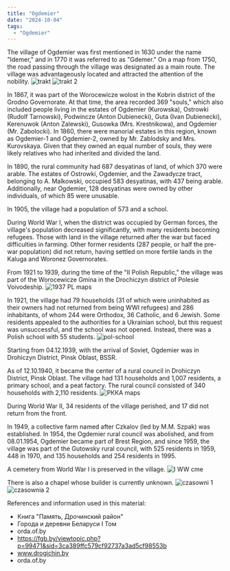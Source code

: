 ```yaml
---
title: "Ogdemier"
date: "2024-10-04"
tags:
  - "Ogdemier"
---
```


The village of Ogdemier was first mentioned in 1630 under the name "Idemer," and in 1770 it was referred to as "Gdemer." On a map from 1750, the road passing through the village was designated as a main route. The village was advantageously located and attracted the attention of the nobility.
![trakt](https://github.com/user-attachments/assets/7abdae18-e4db-4c52-9ea7-0053b63a9b77)
![trakt 2](https://github.com/user-attachments/assets/4dd49dfa-407f-4054-9c7c-ecc0b610781d)

In 1867, it was part of the Worocewicze wolost in the Kobrin district of the Grodno Governorate. At that time, the area recorded 369 "souls," which also included people living in the estates of Ogdemier (Kurowska), Ostrowki (Rudolf Tarnowski), Podwincze (Anton Dubienecki), Guta (Ivan Dubienecki), Kerenuwok (Anton Zalewski), Gusowka (Mrs. Krestnikowa), and Ogdemier (Mr. Zabolocki). In 1860, there were manorial estates in this region, known as Ogdemier-1 and Ogdemier-2, owned by Mr. Zablodsky and Mrs. Kurovskaya. Given that they owned an equal number of souls, they were likely relatives who had inherited and divided the land.

In 1890, the rural community had 687 desyatinas of land, of which 370 were arable. The estates of Ostrowki, Ogdemier, and the Zawadycze tract, belonging to A. Malkowski, occupied 583 desyatinas, with 437 being arable. Additionally, near Ogdemier, 128 desyatinas were owned by other individuals, of which 85 were unusable.

In 1905, the village had a population of 573 and a school.

During World War I, when the district was occupied by German forces, the village's population decreased significantly, with many residents becoming refugees. Those with land in the village returned after the war but faced difficulties in farming. Other former residents (287 people, or half the pre-war population) did not return, having settled on more fertile lands in the Kaluga and Woronez Governorates.

From 1921 to 1939, during the time of the "II Polish Republic," the village was part of the Worocewicze Gmina in the Drochiczyn district of Polesie Voivodeship.
![1937 PL maps](https://github.com/user-attachments/assets/b548de5c-22fa-4256-80f5-4f047556a926)

In 1921, the village had 79 households (31 of which were uninhabited as their owners had not returned from being WWI refugees) and 286 inhabitants, of whom 244 were Orthodox, 36 Catholic, and 6 Jewish. Some residents appealed to the authorities for a Ukrainian school, but this request was unsuccessful, and the school was not opened. Instead, there was a Polish school with 55 students.
![pol-school](https://github.com/user-attachments/assets/03fa046a-5a10-4652-9095-104ae8d86597)

Starting from 04.12.1939, with the arrival of Soviet, Ogdemier was in Drohiczyn District, Pinsk Oblast, BSSR.

As of 12.10.1940, it became the center of a rural council in Drohiczyn District, Pinsk Oblast. The village had 131 households and 1,007 residents, a primary school, and a peat factory. The rural council consisted of 340 households with 2,110 residents.
![РККА maps](https://github.com/user-attachments/assets/775db045-c11e-4fba-9fde-4e02f1bd5617)

During World War II, 34 residents of the village perished, and 17 did not return from the front.

In 1949, a collective farm named after Czkalov (led by M.M. Szpak) was established. In 1954, the Ogdemier rural council was abolished, and from 08.01.1954, Ogdemier became part of Brest Region, and since 1959, the village was part of the Gutowsky rural council, with 525 residents in 1959, 448 in 1970, and 135 households and 254 residents in 1995.

A cemetery from World War I is preserved in the village.
![I WW cme](https://github.com/user-attachments/assets/bf6e7320-fcba-473d-a44b-26402b7059af)

There is also a chapel whose builder is currently unknown.
![czasowni 1](https://github.com/user-attachments/assets/9d869bf8-a753-4f32-bf2d-a362eeea67a7)
![czasownia 2](https://github.com/user-attachments/assets/6e6cc62c-8492-445c-afd8-6932839394f2)


References and information used in this material:

- Книга "Память, Дрочинский район"
- Города и деревни Беларуси I Том
- orda.of.by
- https://fgb.by/viewtopic.php?p=99471&sid=3ca389ffc579cf92737a3ad5cf98553b
- www.drogichin.by
- orda.of.by
